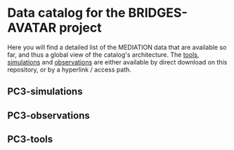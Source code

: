 # Data catalog for the BRIDGES-AVATAR project

Here you will find a detailed list of the MEDIATION data that are available so far, and thus a global view of the catalog's architecture. The [tools](README.md#PC3-tools/), [simulations](README.md#PC3-simulations/) and [observations](README.md#PC3-observations/) are either available by direct download on this repository, or by a hyperlink / access path.

## PC3-simulations

## PC3-observations

## PC3-tools



